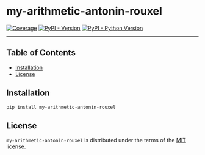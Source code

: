 # my-arithmetic-antonin-rouxel

[![Coverage](https://gitlab.univ-lr.fr/arouxel/my-arithmetic-antonin-rouxel/badges/main/coverage.svg)]()
[![PyPI - Version](https://img.shields.io/pypi/v/my-arithmetic-antonin-rouxel.svg)](https://pypi.org/project/my-arithmetic-antonin-rouxel)
[![PyPI - Python Version](https://img.shields.io/pypi/pyversions/my-arithmetic-antonin-rouxel.svg)](https://pypi.org/project/my-arithmetic-antonin-rouxel)

-----

## Table of Contents

- [Installation](#installation)
- [License](#license)

## Installation

```console
pip install my-arithmetic-antonin-rouxel
```

## License

`my-arithmetic-antonin-rouxel` is distributed under the terms of the [MIT](https://spdx.org/licenses/MIT.html) license.
